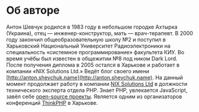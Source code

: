 # Об авторе

Антон Шевчук родился в 1983 году в небольшом городке Ахтырка (Украина), отец — инженер-конструктор, мать — врач-терапевт. В 2000 году закончил общеобразовательную школу №2 и поступил в Харьковский Национальный Университет Радиоэлектроники на специальность «системное программирование» факультета КИУ. Во время учёбы был известен в общежитии №8 под ником Dark Lord. После получения диплома в 2005 остался в Харькове и работает в компании «NIX Solutions Ltd.» Ведёт блог своего имени [http://anton.shevchuk.name](http://anton.shevchuk.name). На данный момент продолжает работу в компании [NIX Solutions Ltd](http://nixsolutions.com/) в должности технического эксперта отдела PHP. Знает PHP, увлекается JavaScript, завёл себе [open-source проекты](https://github.com/AntonShevchuk/). Является одним из организаторов конференций [ThinkPHP](https://thinkphp.io/) в Харькове.
